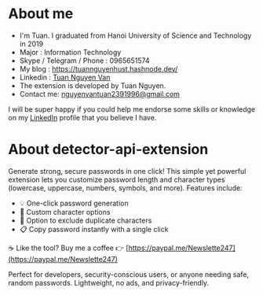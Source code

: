 # About me
- I'm Tuan. I graduated from Hanoi University of Science and Technology in 2019
- Major : Information Technology
- Skype / Telegram / Phone : 0965651574
- My blog : https://tuannguyenhust.hashnode.dev/
- Linkedin : [Tuan Nguyen Van](https://www.linkedin.com/in/tuan-nguyen-van-555315156/)
- The extension is developed by Tuan Nguyen.
- Contact me: nguyenvantuan2391996@gmail.com

I will be super happy if you could help me endorse some skills or knowledge on my [LinkedIn](https://www.linkedin.com/in/tuan-nguyen-van-555315156/) profile that you believe I have.

# About detector-api-extension
Generate strong, secure passwords in one click! This simple yet powerful extension lets you customize password length and character types (lowercase, uppercase, numbers, symbols, and more). Features include:

- 💡 One-click password generation
- 🧩 Custom character options
- 🚫 Option to exclude duplicate characters
- 📋 Copy password instantly with a single click

☕ Like the tool? Buy me a coffee 👉 [https://paypal.me/Newslette247](https://paypal.me/Newslette247)

Perfect for developers, security-conscious users, or anyone needing safe, random passwords. Lightweight, no ads, and privacy-friendly.
